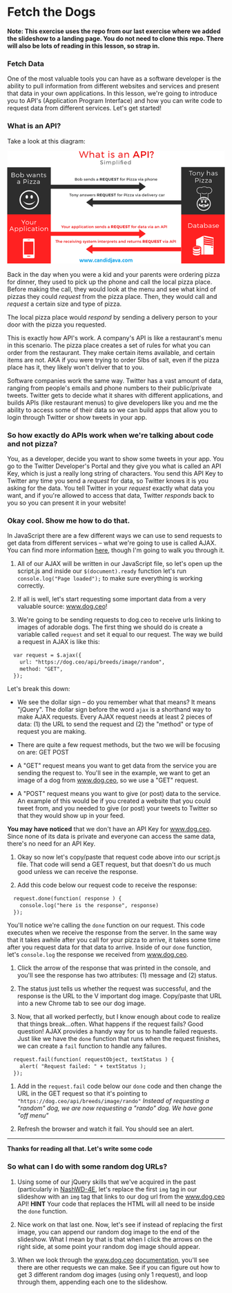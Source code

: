 # Fetch the Dogs

**Note: This exercise uses the repo from our last exercise where we added the slideshow to a landing page. You do not need to clone this repo. There will also be lots of reading in this lesson, so strap in.**

### Fetch Data

One of the most valuable tools you can have as a software developer is the ability to pull information from different websites and services and present that data in your own applications. In this lesson, we're going to introduce you to API's (Application Program Interface) and how you can write code to request data from different services. Let's get started! 

### What is an API?

Take a look at this diagram: 

![api](images/api.png)

Back in the day when you were a kid and your parents were ordering pizza for dinner, they used to pick up the phone and call the local pizza place. Before making the call, they would look at the menu and see what kind of pizzas they could *request* from the pizza place. Then, they would call and *request* a certain size and type of pizza. 

The local pizza place would *respond* by sending a delivery person to your door with the pizza you requested. 

This is exactly how API's work. A company's API is like a restaurant's menu in this scenario. The pizza place creates a set of rules for what you can order from the restaurant. They make certain items available, and certain items are not. AKA if you were trying to order 5lbs of salt, even if the pizza place has it, they likely won't deliver that to you. 

Software companies work the same way. Twitter has a vast amount of data, ranging from people's emails and phone numbers to their public/private tweets. Twitter gets to decide what it shares with different applications, and builds APIs (like restaurant menus) to give developers like you and me the ability to access some of their data so we can build apps that allow you to login through Twitter or show tweets in your app. 


### So how exactly do APIs work when we're talking about code and not pizza? 

You, as a developer, decide you want to show some tweets in your app. You go to the Twitter Developer's Portal and they give you what is called an API Key, which is just a really long string of characters. You send this API Key to Twitter any time you send a *request* for data, so Twitter knows it is you asking for the data. You tell Twitter in your *request* exactly what data you want, and if you're allowed to access that data, Twitter *responds* back to you so you can present it in your website!


### Okay cool. Show me how to do that.

In JavaScript there are a few different ways we can use to send requests to get data from different services – what we're going to use is called AJAX. You can find more information [here](http://api.jquery.com/jquery.ajax/), though I'm going to walk you through it. 

1. All of our AJAX will be written in our JavaScript file, so let's open up the script.js and inside our `$(document).ready` function let's run `console.log("Page loaded");` to make sure everything is working correctly.

1. If all is well, let's start requesting some important data from a very valuable source: www.dog.ceo!

1. We're going to be sending requests to dog.ceo to receive urls linking to images of adorable dogs. The first thing we should do is create a variable called `request` and set it equal to our request. The way we build a request in AJAX is like this: 
```
  var request = $.ajax({
    url: "https://dog.ceo/api/breeds/image/random",
    method: "GET",
  });
```

Let's break this down: 
- We see the dollar sign – do you remember what that means? It means "jQuery". The dollar sign before the word `ajax` is a shorthand way to make AJAX requests. Every AJAX request needs at least 2 pieces of data: (1) the URL to send the request and (2) the "method" or type of request you are making. 

- There are quite a few request methods, but the two we will be focusing on are: 
GET
POST

- A "GET" request means you want to get data from the service you are sending the request to. You'll see in the example, we want to get an image of a dog from www.dog.ceo, so we use a "GET" request. 

- A "POST" request means you want to give (or post) data to the service. An example of this would be if you created a website that you could tweet from, and you needed to give (or post) your tweets to Twitter so that they would show up in your feed. 

**You may have noticed** that we don't have an API Key for www.dog.ceo. Since none of its data is private and everyone can access the same data, there's no need for an API Key. 

1. Okay so now let's copy/paste that request code above into our script.js file. That code will send a GET request, but that doesn't do us much good unless we can receive the response. 

1. Add this code below our request code to receive the response:
```
  request.done(function( response ) {
    console.log("here is the response", response)
  });
```

You'll notice we're calling the `done` function on our request. This code executes when we receive the response from the server. In the same way that it takes awhile after you call for your pizza to arrive, it takes some time after you request data for that data to arrive. Inside of our `done` function, let's `console.log` the response we received from www.dog.ceo. 

1. Click the arrow of the response that was printed in the console, and you'll see the response has two attributes: (1) message and (2) status. 

1. The status just tells us whether the request was successful, and the response is the URL to the V important dog image. Copy/paste that URL into a new Chrome tab to see our dog image. 

1. Now, that all worked perfectly, but I know enough about code to realize that things break...often. What happens if the request fails? Good question! AJAX provides a handy way for us to handle failed requests. Just like we have the `done` function that runs when the request finishes, we can create a `fail` function to handle any failures.

```
  request.fail(function( requestObject, textStatus ) {
    alert( "Request failed: " + textStatus );
  });
```

1. Add in the `request.fail` code below our `done` code and then change the URL in the GET request so that it's pointing to `"https://dog.ceo/api/breeds/image/rando"` *Instead of requesting a "random" dog, we are now requesting a "rando" dog. We have gone "off menu"*

1. Refresh the browser and watch it fail. You should see an alert. 

---
**Thanks for reading all that. Let's write some code**

### So what can I do with some random dog URLs?

1. Using some of our jQuery skills that we've acquired in the past (particularly in [NashWD-4E](https://github.com/codebug-us/NashWD-4E), let's replace the first `img` tag in our slideshow with an `img` tag that links to our dog url from the www.dog.ceo API! **HINT** Your code that replaces the HTML will all need to be inside the `done` function. 

1. Nice work on that last one. Now, let's see if instead of replacing the first image, you can append our random dog image to the end of the slideshow. What I mean by that is that when I click the arrows on the right side, at some point your random dog image should appear.

1. When we look through the www.dog.ceo [documentation](https://dog.ceo/dog-api/documentation/random), you'll see there are other requests we can make. See if you can figure out how to get 3 different random dog images (using only 1 request), and loop through them, appending each one to the slideshow. 

